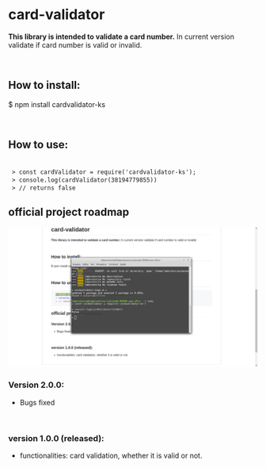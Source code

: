 # card-validator

  <p><strong>This library is intended to validate a card number.</strong> In current version validate if card number is valid or invalid.</p><br>

## How to install:
<p>$  npm install cardvalidator-ks</p>
<br>

## How to use:

```node

 > const cardValidator = require('cardvalidator-ks');
 > console.log(cardValidator(38194779855))
 > // returns false

 ```

## official project roadmap
![Screenshot](444.png)

### Version 2.0.0:
* Bugs fixed
<br>

### version 1.0.0 (released):
* functionalities: card validation, whether it is valid or not.